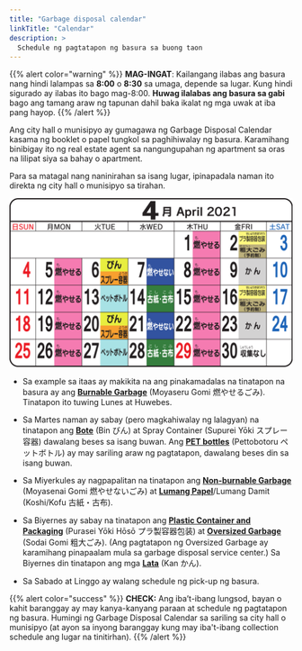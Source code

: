 ```yaml
---
title: "Garbage disposal calendar"
linkTitle: "Calendar"
description: >
  Schedule ng pagtatapon ng basura sa buong taon
---
```

{{% alert color="warning" %}}
**MAG-INGAT**: Kailangang ilabas ang basura nang hindi lalampas sa <span class="text-warning"><strong>8:00</strong></span> o <span class="text-warning"><strong>8:30</strong></span> sa umaga, depende sa lugar. Kung hindi sigurado ay ilabas ito bago mag-8:00. <span class="text-warning"><strong>Huwag ilalabas ang basura sa gabi</strong></span> bago ang tamang araw ng tapunan dahil baka ikalat ng mga uwak at iba pang hayop.
{{% /alert %}}

Ang city hall o munisipyo ay gumagawa ng Garbage Disposal Calendar kasama ng booklet o papel tungkol sa paghihiwalay ng basura. Karamihang binibigay ito ng real estate agent sa nangungupahan ng apartment sa oras na lilipat siya sa bahay o apartment.

Para sa matagal nang naninirahan sa isang lugar, ipinapadala naman ito direkta ng city hall o munisipyo sa tirahan.

![Garbage Disposal Calendar](featured-garbage-disposal-calendar.png)

- Sa example sa itaas ay makikita na ang pinakamadalas na tinatapon na basura ay ang **[Burnable Garbage](../kinds-of-garbage/#burnable-garbage)** (Moyaseru Gomi 燃やせるごみ). Tinatapon ito tuwing Lunes at Huwebes.

- Sa Martes naman ay sabay (pero magkahiwalay ng lalagyan) na tinatapon ang **[Bote](../kinds-of-garbage/#bottles)** (Bin びん) at Spray Container (Supurei Yōki スプレー容器) dawalang beses sa isang buwan. Ang **[PET bottles](../kinds-of-garbage/#pet-bottles)** (Pettobotoru ペットボトル) ay may sariling araw ng pagtatapon, dawalang beses din sa isang buwan.

- Sa Miyerkules ay nagpapalitan na tinatapon ang **[Non-burnable Garbage](../kinds-of-garbage/#non-burnable-garbage)** (Moyasenai Gomi 燃やせないごみ) at **[Lumang Papel](../kinds-of-garbage/#recyclable-paper)**/Lumang Damit (Koshi/Kofu 古紙・古布).

- Sa Biyernes ay sabay na tinatapon ang **[Plastic Container and Packaging](../kinds-of-garbage/#plastic-container-and-packaging)** (Purasei Yōki Hōsō プラ製容器包装) at **[Oversized Garbage](../kinds-of-garbage/#oversized-garbage)** (Sodai Gomi 粗大ごみ). (Ang pagtatapon ng Oversized Garbage ay karamihang pinapaalam mula sa garbage disposal service center.) Sa Biyernes din tinatapon ang mga **[Lata](../kinds-of-garbage/#cans)** (Kan かん).

- Sa Sabado at Linggo ay walang schedule ng pick-up ng basura.

{{% alert color="success" %}}
**CHECK:** Ang iba’t-ibang lungsod, bayan o kahit baranggay ay may kanya-kanyang paraan at schedule ng pagtatapon ng basura. Humingi ng Garbage Disposal Calendar sa sariling sa city hall o munisipyo (at ayon sa inyong baranggay kung may iba't-ibang collection schedule ang lugar na tinitirhan).
{{% /alert %}}